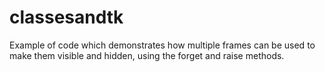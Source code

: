 # classesandtk
Example of code which demonstrates how multiple frames can be used to make them visible and hidden, using the forget and raise methods.

